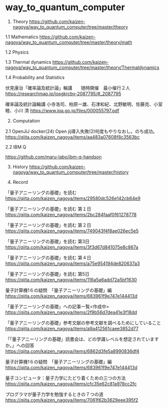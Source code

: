 # way_to_quantum_computer

1. Theory
https://github.com/kaizen-nagoya/way_to_quantum_computer/tree/master/theory

1.1 Mathematics
https://github.com/kaizen-nagoya/way_to_quantum_computer/tree/master/theory/math

1.2 Physics

1.3 Thermal dynamics
https://github.com/kaizen-nagoya/way_to_quantum_computer/tree/master/theory/Thermaldynamics

1.4 Probability and Statistics

伏見康治「確率論及統計論」輪講　　随時開催　最小催行２人
https://researchmap.jp/josgkrcbv-2087795/#_2087795

確率論及統計論輪講 小寺浩司、柏原一雄、石津和紀、北野敏明、佐藤克、小室睦、小川 清
https://www.ipa.go.jp/files/000055797.pdf


2. Computation

2.1 OpenJiJ
docker(24) Open jij導入失敗(2)何度もやりなおし。のち成功。
https://qiita.com/kaizen_nagoya/items/aa483a07608f8c3563bc

2.2 IBM Q

https://github.com/maru-labo/ibm-q-handson

3. History
https://github.com/kaizen-nagoya/way_to_quantum_computer/tree/master/history

4. Record

「量子アニーリングの基礎」を読む　https://qiita.com/kaizen_nagoya/items/29580dc526e142cb64e9

「量子アニーリングの基礎」を読む 第１日 https://qiita.com/kaizen_nagoya/items/2bc284faaf0f61278778

「量子アニーリングの基礎」を読む 第２日 https://qiita.com/kaizen_nagoya/items/749043f4f8ae026ec5e5

「量子アニーリングの基礎」を読む 第3日 https://qiita.com/kaizen_nagoya/items/3f3d67d841075e8c867a

「量子アニーリングの基礎」を読む 第４日　https://qiita.com/kaizen_nagoya/items/a75e954194de820637a3

「量子アニーリングの基礎」を読む 第5日　https://qiita.com/kaizen_nagoya/items/116a5a6add72a5bf1630

量子計算機1６の疑問　「量子アニーリングの基礎」編　https://qiita.com/kaizen_nagoya/items/683961f9e747e144413d

「量子アニーリングの基礎」への記事一覧<作成中> https://qiita.com/kaizen_nagoya/items/2f9b56d7dea41e3f18dd

「量子アニーリングの基礎」参考文献の参考文献を調べるためにしていること　https://qiita.com/kaizen_nagoya/items/a9a412561caee3852d77

「「量子アニーリングの基礎」読書会は、どの学識レベルを想定されていますか。」への回答　https://qiita.com/kaizen_nagoya/items/6862d3fe5a8990836df4

量子計算機1６の疑問　「量子アニーリングの基礎」編　https://qiita.com/kaizen_nagoya/items/683961f9e747e144413d

量子コンピュータ：量子力学にたどり着くための三つの方法　https://qiita.com/kaizen_nagoya/items/cfc35e62c81a978cc2fc

プログラマが量子力学を勉強するときの７つの道　https://qiita.com/kaizen_nagoya/items/7061f62b3629eee395f2



